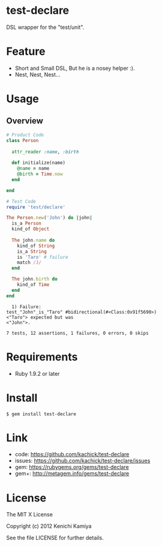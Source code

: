 test-declare
============

DSL wrapper for the "test/unit".

Feature
=======

* Short and Small DSL, But he is a nosey helper :).
* Nest, Nest, Nest...

Usage
=====

Overview
--------

```ruby
# Product Code
class Person
  
  attr_reader :name, :birth
  
  def initialize(name)
    @name = name
    @birth = Time.now
  end

end

# Test Code
require 'test/declare'

The Person.new('John') do |john|
  is_a Person
  kind_of Object
  
  The john.name do
    kind_of String
    is_a String
    is 'Taro' # failure
    match /J/
  end

  The john.birth do
    kind_of Time
  end
end
```

```plain
  1) Failure:
test_"John"_is_"Taro" #bidirectional(#<Class:0x91f5690>)
<"Taro"> expected but was
<"John">.

7 tests, 12 assertions, 1 failures, 0 errors, 0 skips
```

Requirements
============

* Ruby 1.9.2 or later

Install
=======

```shell
$ gem install test-declare
```

Link
====

* code: https://github.com/kachick/test-declare
* issues: https://github.com/kachick/test-declare/issues
* gem: https://rubygems.org/gems/test-declare
* gem+: http://metagem.info/gems/test-declare

License
=======

The MIT X License

Copyright (c) 2012 Kenichi Kamiya

See the file LICENSE for further details.
